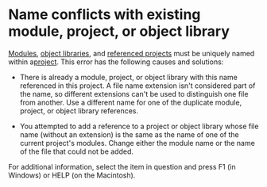 
# Name conflicts with existing module, project, or object library

[Modules](b8bdf64f-5920-1ae9-16d0-b26d09524a30.md), [object libraries](b8bdf64f-5920-1ae9-16d0-b26d09524a30.md), and [referenced projects](b8bdf64f-5920-1ae9-16d0-b26d09524a30.md) must be uniquely named within a[project](b8bdf64f-5920-1ae9-16d0-b26d09524a30.md). This error has the following causes and solutions:



- There is already a module, project, or object library with this name referenced in this project. A file name extension isn't considered part of the name, so different extensions can't be used to distinguish one file from another. Use a different name for one of the duplicate module, project, or object library references.
    
- You attempted to add a reference to a project or object library whose file name (without an extension) is the same as the name of one of the current project's modules. Change either the module name or the name of the file that could not be added.
    

For additional information, select the item in question and press F1 (in Windows) or HELP (on the Macintosh).
